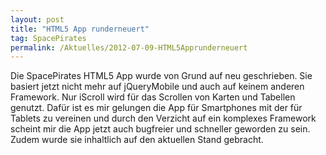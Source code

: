 ```yaml
---
layout: post
title: "HTML5 App runderneuert"
tag: SpacePirates
permalink: /Aktuelles/2012-07-09-HTML5Apprunderneuert
---
```


Die SpacePirates HTML5 App wurde von Grund auf neu geschrieben. Sie basiert jetzt nicht mehr auf jQueryMobile und auch auf keinem anderen Framework. Nur iScroll wird für das Scrollen von Karten und Tabellen genutzt. Dafür ist es mir gelungen die App für Smartphones mit der für Tablets zu vereinen und durch den Verzicht auf ein komplexes Framework scheint mir die App jetzt auch bugfreier und schneller geworden zu sein. Zudem wurde sie inhaltlich auf den aktuellen Stand gebracht.
